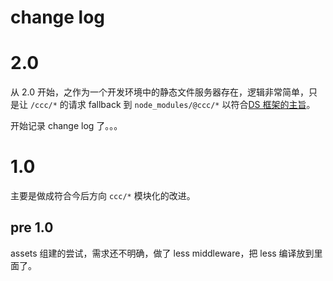 # change log

# 2.0

从 2.0 开始，之作为一个开发环境中的静态文件服务器存在，逻辑非常简单，只是让 `/ccc/*` 的请求 fallback 到 `node_modules/@ccc/*` 以符合[DS 框架的主旨](http://gitlab.creditcloud.com/ccfe/public-docs/wikis/ds)。

开始记录 change log 了。。。

# 1.0

主要是做成符合今后方向 `ccc/*` 模块化的改进。

## pre 1.0

assets 组建的尝试，需求还不明确，做了 less middleware，把 less 编译放到里面了。
